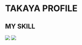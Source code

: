 # TAKAYA PROFILE

## MY SKILL

![](https://komarev.com/ghpvc/?username=maru-koyo&color=ff69b4&label=PROFILE+VIEWS)
![](https://github-profile-summary-cards.vercel.app/api/cards/profile-details?username=maru-koyo&theme=dracula)
